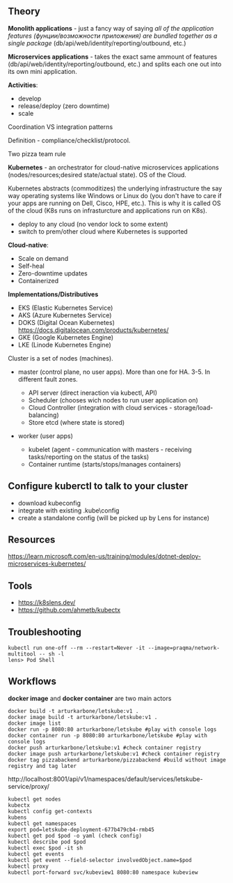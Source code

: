 ## Theory

**Monolith applications** - just a fancy way of saying _all of the application features (фунции/возможности приложения) are bundled together as a single package_ (db/api/web/identity/reporting/outbound, etc.)

**Microservices applications** - takes the exact same ammount of features (db/api/web/identity/reporting/outbound, etc.) and splits each one out into its own mini application.


**Activities**:
- develop
- release/deploy (zero downtime)
- scale

Coordination VS integration patterns

Definition - compliance/checklist/protocol.

Two pizza team rule

**Kubernetes** - an orchestrator for cloud-native microservices applications (nodes/resources;desired state/actual state). OS of the Cloud.

Kubernetes abstracts (commoditizes) the underlying infrastructure the say way operating systems like Windows or Linux do (you don't have to care if your apps are running on Dell, Cisco, HPE, etc.). This is why it is called OS of the cloud (K8s runs on infrasturcture and applications run on K8s).

- deploy to any cloud (no vendor lock to some extent)
- switch to prem/other cloud where Kubernetes is supported


**Cloud-native**:
- Scale on demand
- Self-heal
- Zero-downtime updates
- Containerized

**Implementations/Distributives**

- EKS (Elastic Kubernetes Service)
- AKS (Azure Kubernetes Service)
- DOKS (Digital Ocean Kubernetes) https://docs.digitalocean.com/products/kubernetes/
- GKE (Google Kubernetes Engine)
- LKE (Linode Kubernetes Engine)

Cluster is a set of nodes (machines).
- master (control plane, no user apps). More than one for HA. 3-5. In different fault zones.
  - API server (direct ineraction via kubectl, API)
  - Scheduler (chooses wich nodes to run user application on)
  - Cloud Controller (integration with cloud services - storage/load-balancing)
  - Store etcd (where state is stored)
  
- worker (user apps)
  - kubelet (agent - communication with masters - receiving tasks/reporting on the status of the tasks)
  - Container runtime (starts/stops/manages containers)

## Configure kuberctl to talk to your cluster
- download kubeconfig
- integrate with existing <username>\.kube\config
- create a standalone config (will be picked up by Lens for instance)

## Resources

https://learn.microsoft.com/en-us/training/modules/dotnet-deploy-microservices-kubernetes/

## Tools

- https://k8slens.dev/
- https://github.com/ahmetb/kubectx


## Troubleshooting

```console
kubectl run one-off --rm --restart=Never -it --image=praqma/network-multitool -- sh -l
lens> Pod Shell
```

## Workflows

**docker image** and **docker container** are two main actors

```console
docker build -t arturkarbone/letskube:v1 .
docker image build -t arturkarbone/letskube:v1 .
docker image list
docker run -p 8080:80 arturkarbone/letskube #play with console logs
docker container run -p 8080:80 arturkarbone/letskube #play with console logs
docker push arturkarbone/letskube:v1 #check container registry
docker image push arturkarbone/letskube:v1 #check container registry
docker tag pizzabackend arturkarbone/pizzabackend #build without image registry and tag later
```

http://localhost:8001/api/v1/namespaces/default/services/letskube-service/proxy/

```console
kubectl get nodes
kubectx 
kubectl config get-contexts
kubens
kubectl get namespaces
export pod=letskube-deployment-677b479cb4-rmb45
kubectl get pod $pod -o yaml (check config)
kubectl describe pod $pod
kubectl exec $pod -it sh
kubectl get events
kubectl get event --field-selector involvedObject.name=$pod
kubectl proxy
kubectl port-forward svc/kubeview1 8080:80 namespace kubeview
```
